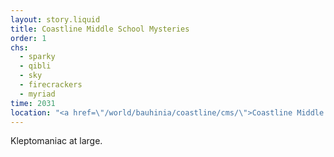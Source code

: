 ```yaml
---
layout: story.liquid
title: Coastline Middle School Mysteries
order: 1
chs:
  - sparky
  - qibli
  - sky
  - firecrackers
  - myriad
time: 2031
location: "<a href=\"/world/bauhinia/coastline/cms/\">Coastline Middle School</a>"
---
```


Kleptomaniac at large.
